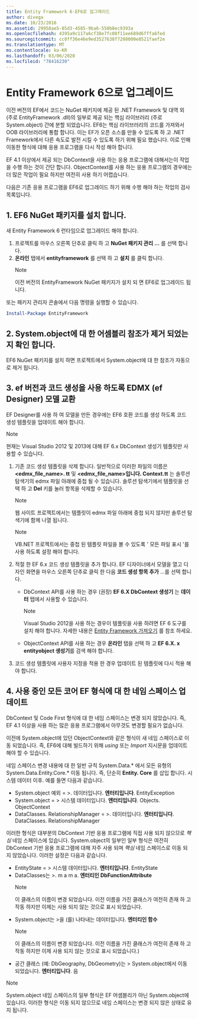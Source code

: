 ```yaml
---
title: Entity Framework 6-EF6로 업그레이드
author: divega
ms.date: 10/23/2016
ms.assetid: 29958ae5-85d3-4585-9ba6-550b8ec9393a
ms.openlocfilehash: 4395a9c117a6cf38e7fc08f11ee689d6fffa6fed
ms.sourcegitcommit: cc0ff36e46e9ed3527638f7208000e8521faef2e
ms.translationtype: MT
ms.contentlocale: ko-KR
ms.lasthandoff: 03/06/2020
ms.locfileid: "78416230"
---
```

# <a name="upgrading-to-entity-framework-6"></a>Entity Framework 6으로 업그레이드

이전 버전의 EF에서 코드는 NuGet 패키지에 제공 된 .NET Framework 및 대역 외 (주로 EntityFramework .dll)의 일부로 제공 되는 핵심 라이브러리 (주로 System.object) 간에 분할 되었습니다. EF6는 핵심 라이브러리의 코드를 가져와서 OOB 라이브러리에 통합 합니다. 이는 EF가 오픈 소스를 만들 수 있도록 하 고 .NET Framework에서 다른 속도로 발전 시킬 수 있도록 하기 위해 필요 했습니다. 이로 인해 이동한 형식에 대해 응용 프로그램을 다시 작성 해야 합니다.

EF 4.1 이상에서 제공 되는 DbContext을 사용 하는 응용 프로그램에 대해서는이 작업을 수행 하는 것이 간단 합니다. ObjectContext를 사용 하는 응용 프로그램의 경우에는 더 많은 작업이 필요 하지만 여전히 사용 하기 어렵습니다.

다음은 기존 응용 프로그램을 EF6로 업그레이드 하기 위해 수행 해야 하는 작업의 검사 목록입니다.

## <a name="1-install-the-ef6-nuget-package"></a>1. EF6 NuGet 패키지를 설치 합니다.

새 Entity Framework 6 런타임으로 업그레이드 해야 합니다.

1. 프로젝트를 마우스 오른쪽 단추로 클릭 하 고 **NuGet 패키지 관리 ...** 를 선택 합니다.  
2. **온라인** 탭에서 **entityframework** 를 선택 하 고 **설치** 를 클릭 합니다.  
   > [!NOTE]
   > 이전 버전의 EntityFramework NuGet 패키지가 설치 되 면 EF6로 업그레이드 됩니다.

또는 패키지 관리자 콘솔에서 다음 명령을 실행할 수 있습니다.

``` powershell
Install-Package EntityFramework
```

## <a name="2-ensure-that-assembly-references-to-systemdataentitydll-are-removed"></a>2. System.object에 대 한 어셈블리 참조가 제거 되었는지 확인 합니다.

EF6 NuGet 패키지를 설치 하면 프로젝트에서 System.object에 대 한 참조가 자동으로 제거 됩니다.

## <a name="3-swap-any-ef-designer-edmx-models-to-use-ef-6x-code-generation"></a>3. ef 버전과 코드 생성을 사용 하도록 EDMX (ef Designer) 모델 교환

EF Designer를 사용 하 여 모델을 만든 경우에는 EF6 호환 코드를 생성 하도록 코드 생성 템플릿을 업데이트 해야 합니다.

> [!NOTE]
> 현재는 Visual Studio 2012 및 2013에 대해 EF 6.x DbContext 생성기 템플릿만 사용할 수 있습니다.

1. 기존 코드 생성 템플릿을 삭제 합니다. 일반적으로 이러한 파일의 이름은 **\<edmx_file_name\>. tt** 및 **\<edmx_file_name\>입니다. Context.tt** 는 솔루션 탐색기의 edmx 파일 아래에 중첩 될 수 있습니다. 솔루션 탐색기에서 템플릿을 선택 하 고 **Del** 키를 눌러 항목을 삭제할 수 있습니다.  
   > [!NOTE]
   > 웹 사이트 프로젝트에서는 템플릿이 edmx 파일 아래에 중첩 되지 않지만 솔루션 탐색기에 함께 나열 됩니다.  

   > [!NOTE]
   > VB.NET 프로젝트에서는 중첩 된 템플릿 파일을 볼 수 있도록 ' 모든 파일 표시 '를 사용 하도록 설정 해야 합니다.
2. 적절 한 EF 6.x 코드 생성 템플릿을 추가 합니다. EF 디자이너에서 모델을 열고 디자인 화면을 마우스 오른쪽 단추로 클릭 한 다음 **코드 생성 항목 추가** ...를 선택 합니다.
    - DbContext API를 사용 하는 경우 (권장) **EF 6.X DbContext 생성기** 는 **데이터** 탭에서 사용할 수 있습니다.  
      > [!NOTE]
      > Visual Studio 2012을 사용 하는 경우이 템플릿을 사용 하려면 EF 6 도구를 설치 해야 합니다. 자세한 내용은 [Entity Framework 가져오기](~/ef6/fundamentals/install.md) 를 참조 하세요.  

    - ObjectContext API를 사용 하는 경우 **온라인** 탭을 선택 하 고 **EF 6.X. x entityobject 생성기**를 검색 해야 합니다.  
3. 코드 생성 템플릿에 사용자 지정을 적용 한 경우 업데이트 된 템플릿에 다시 적용 해야 합니다.

## <a name="4-update-namespaces-for-any-core-ef-types-being-used"></a>4. 사용 중인 모든 코어 EF 형식에 대 한 네임 스페이스 업데이트

DbContext 및 Code First 형식에 대 한 네임 스페이스는 변경 되지 않았습니다. 즉, EF 4.1 이상을 사용 하는 많은 응용 프로그램에서 아무것도 변경할 필요가 없습니다.

이전에 System.object에 있던 ObjectContext와 같은 형식이 새 네임 스페이스로 이동 되었습니다. 즉, EF6에 대해 빌드하기 위해 *using* 또는 *Import* 지시문을 업데이트 해야 할 수 있습니다.

네임 스페이스 변경 내용에 대 한 일반 규칙 System.Data.* 에서 모든 유형의 System.Data.Entity.Core.* 이동 됩니다. 즉, 단순히 **Entity. Core** 를 삽입 합니다. 시스템 데이터 이후. 예를 들면 다음과 같습니다.

- System.object 예외 = >. 데이터입니다. **엔터티입니다**. EntityException  
- System.object = > 시스템 데이터입니다. **엔터티입니다**. Objects. ObjectContext  
- DataClasses. RelationshipManager = >. 데이터입니다. **엔터티입니다**. DataClasses. RelationshipManager  

이러한 형식은 대부분의 DbContext 기반 응용 프로그램에 직접 사용 되지 않으므로 *핵심* 네임 스페이스에 있습니다. System.object의 일부인 일부 형식은 여전히 DbContext 기반 응용 프로그램에 대해 자주 사용 되며 *핵심* 네임 스페이스로 이동 되지 않았습니다. 이러한 설정은 다음과 같습니다.

- EntityState = > 시스템 데이터입니다. **엔터티입니다**. EntityState  
- DataClasses는 >. m a m a. **엔터티인 DbFunctionAttribute**  
  > [!NOTE]
  > 이 클래스의 이름이 변경 되었습니다. 이전 이름을 가진 클래스가 여전히 존재 하 고 작동 하지만 이제는 사용 되지 않는 것으로 표시 되었습니다.  
- System.object는 >을 (를) 나타내는 데이터입니다. **엔터티인 함수**  
  > [!NOTE]
  > 이 클래스의 이름이 변경 되었습니다. 이전 이름을 가진 클래스가 여전히 존재 하 고 작동 하지만 이제 사용 되지 않는 것으로 표시 되었습니다.)  
- 공간 클래스 (예: DbGeography, DbGeometry)는 > System.object에서 이동 되었습니다. **엔터티입니다**. 음

> [!NOTE]
> System.object 네임 스페이스의 일부 형식은 EF 어셈블리가 아닌 System.object에 있습니다. 이러한 형식은 이동 되지 않으므로 네임 스페이스는 변경 되지 않은 상태로 유지 됩니다.
